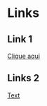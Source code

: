 # Links

## Link 1

[Clique aqui](https://www.linkedin.com/in/flavio-lima-1ab24a74/)

## Links 2

[Text](https://www.linkedin.com/in/flavio-lima-1ab24a74/ "title")